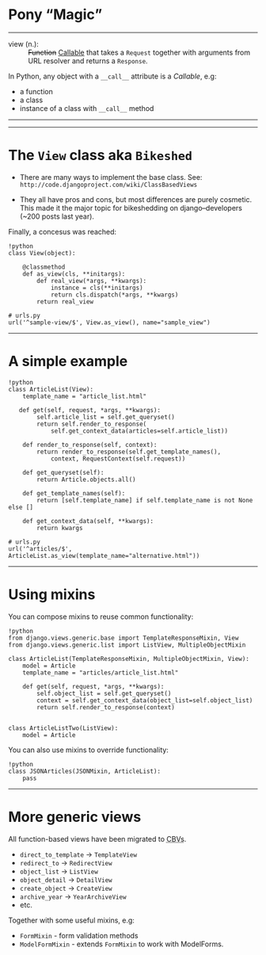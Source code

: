 # Pony <q>Magic</q>

----

<dl class="view-definition">
<dt>view (n.):</dt>
<dd>
<del>Function</del> <ins>Callable</ins> that takes a <code>Request</code> together with 
arguments from URL resolver and returns a <code>Response</code>.
</dd>
</dl>

In Python, any object with a `__call__` attribute is a *Callable*, e.g: 

* a function
* a class
* instance of a class with `__call__` method

----

----

# The `View` class aka `Bikeshed` 

* There are many ways to implement the base class. See: 
`http://code.djangoproject.com/wiki/ClassBasedViews`

* They all have pros and cons, but most differences are purely cosmetic. 
This made it the major topic for bikeshedding on django&ndash;developers 
(~200 posts last year). 

Finally, a concesus was reached:


    !python
    class View(object):

        @classmethod
        def as_view(cls, **initargs):
            def real_view(*args, **kwargs):
                instance = cls(**initargs)
                return cls.dispatch(*args, **kwargs)
            return real_view

    # urls.py
    url('^sample-view/$', View.as_view(), name="sample_view")

----

# A simple example


    !python
    class ArticleList(View):
        template_name = "article_list.html"
        
       def get(self, request, *args, **kwargs):
            self.article_list = self.get_queryset()
            return self.render_to_response(
                self.get_context_data(articles=self.article_list))

        def render_to_response(self, context):
            return render_to_response(self.get_template_names(),
                context, RequestContext(self.request))

        def get_queryset(self):
            return Article.objects.all()

        def get_template_names(self):
            return [self.template_name] if self.template_name is not None else []

        def get_context_data(self, **kwargs):
            return kwargs
    
    # urls.py
    url('^articles/$', ArticleList.as_view(template_name="alternative.html"))

----

# Using mixins

You can compose mixins to reuse common functionality:

    !python
    from django.views.generic.base import TemplateResponseMixin, View
    from django.views.generic.list import ListView, MultipleObjectMixin

    class ArticleList(TemplateResponseMixin, MultipleObjectMixin, View):
        model = Article 
        template_name = "articles/article_list.html" 

        def get(self, request, *args, **kwargs):
            self.object_list = self.get_queryset()
            context = self.get_context_data(object_list=self.object_list)
            return self.render_to_response(context)

    
    class ArticleListTwo(ListView):
        model = Article 

You can also use mixins to override functionality:

    !python
    class JSONArticles(JSONMixin, ArticleList):
        pass

----

# More generic views

All function-based views have been migrated to <abbr title="Class-based Views">CBVs</abbr>.

  * `direct_to_template` &rarr; `TemplateView`
  * `redirect_to` &rarr; `RedirectView`
  * `object_list` &rarr; `ListView`
  * `object_detail` &rarr; `DetailView` 
  * `create_object` &rarr; `CreateView`  
  * `archive_year` &rarr; `YearArchiveView`
  * etc.

Together with some useful mixins, e.g:

  * `FormMixin` - form validation methods
  * `ModelFormMixin` - extends `FormMixin` to work with ModelForms.

